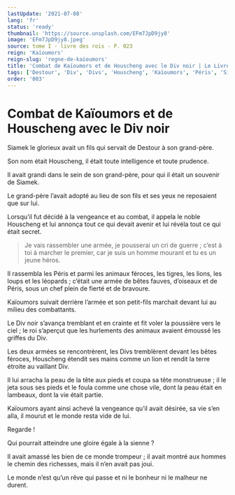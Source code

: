 ```yaml
---
lastUpdate: '2021-07-08'
lang: 'fr'
status: 'ready'
thumbnail: 'https://source.unsplash.com/EFm7JpD9jy8'
image: 'EFm7JpD9jy8.jpeg'
source: tome I - livre des rois - P. 023
reign: 'Kaïoumors'
reign-slug: 'regne-de-kaioumors'
title: 'Combat de Kaïoumors et de Houscheng avec le Div noir | Le Livre des Rois | Shâhnâmeh'
tags: ['Destour', 'Div', 'Divs', 'Houscheng', 'Kaïoumors', 'Péris', 'Siamek']
order: '003'
---
```


<!-- LTeX: language=fr -->

# Combat de Kaïoumors et de Houscheng avec le Div noir

Siamek le glorieux avait un fils qui servait de Destour à son grand-père.

Son nom était Houscheng, il était toute intelligence et toute prudence.

Il avait grandi dans le sein de son grand-père, pour qui il était un souvenir de Siamek.

Le grand-père l’avait adopté au lieu de son fils et ses yeux ne reposaient que sur lui.

Lorsqu’il fut décidé à la vengeance et au combat, il appela le noble Houscheng et lui annonça tout ce qui devait avenir et lui révéla tout ce qui était secret.

> Je vais rassembler une armée, je pousserai un cri de guerre ; c’est à toi à marcher le premier, car je suis un homme mourant et tu es un jeune héros.

Il rassembla les Péris et parmi les animaux féroces, les tigres, les lions, les loups et les léopards ; c’était une armée de bêtes fauves, d’oiseaux et de Péris, sous un chef plein de fierté et de bravoure.

Kaïoumors suivait derrière l’armée et son petit-fils marchait devant lui au milieu des combattants.

Le Div noir s’avança tremblant et en crainte et fit voler la poussière vers le ciel ; le roi s’aperçut que les hurlements des animaux avaient émoussé les griffes du Div.

Les deux armées se rencontrèrent, les Divs tremblèrent devant les bêtes féroces, Houscheng étendit ses mains comme un lion et rendit la terre étroite au vaillant Div.

Il lui arracha la peau de la tête aux pieds et coupa sa tête monstrueuse ; il le jeta sous ses pieds et le foula comme une chose vile, dont la peau était en lambeaux, dont la vie était partie.

Kaïoumors ayant ainsi achevé la vengeance qu’il avait désirée, sa vie s’en alla, il mourut et le monde resta vide de lui.

Regarde !

Qui pourrait atteindre une gloire égale à la sienne ?

Il avait amassé les bien de ce monde trompeur ; il avait montré aux hommes le chemin des richesses, mais il n’en avait pas joui.

Le monde n’est qu’un rêve qui passe et ni le bonheur ni le malheur ne durent.
